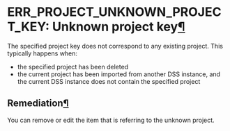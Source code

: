 ERR\_PROJECT\_UNKNOWN\_PROJECT\_KEY: Unknown project key[¶](#err-project-unknown-project-key-unknown-project-key "Permalink to this heading")
=============================================================================================================================================


The specified project key does not correspond to any existing project.
This typically happens when:


* the specified project has been deleted
* the current project has been imported from another DSS instance, and the current DSS instance does not contain the specified project



Remediation[¶](#remediation "Permalink to this heading")
--------------------------------------------------------


You can remove or edit the item that is referring to the unknown project.
